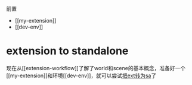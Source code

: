 前置
- [[my-extension]]
- [[dev-env]]

# extension to standalone
现在从[[extension-workflow]]了解了world和scene的基本概念，准备好一个[[my-extension]]和环境[[dev-env]]，就可以尝试[把ext转为sa](https://docs.omniverse.nvidia.com/app_isaacsim/app_isaacsim/tutorial_required_hello_world.html#converting-it-to-a-standalone-application)了